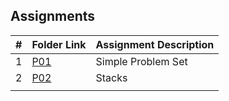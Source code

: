## Assignments

|    #   | Folder Link  | Assignment Description                    |
| :----: | ------------ | ----------------------------------------- |
|    1   | [P01](./P01) | Simple Problem Set                        |
|    2   | [P02](./P02) | Stacks                                    |
|        |              |                                           |

